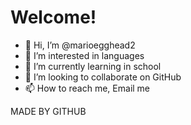 # Welcome!
- 👋 Hi, I’m @marioegghead2
- 👀 I’m interested in languages
- 🌱 I’m currently learning in school
- 💞️ I’m looking to collaborate on GitHub
- 📫 How to reach me, Email me

<!---
marioegghead2/marioegghead2 is a ✨ special ✨ repository because its `README.md` (this file) appears on your GitHub profile.
You can click the Preview link to take a look at your changes.
--->
MADE BY GITHUB
